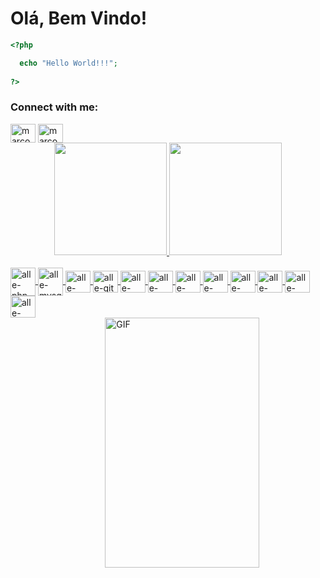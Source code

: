 # Olá, Bem Vindo!

```php 
<?php

  echo "Hello World!!!"; 
  
?>
```

<p align="left">
    <h3 align="left">Connect with me:</h3>
    <a href="https://www.linkedin.com/in/alexandre-costa-1b47b61b3/" target="blank"><img align="center" src="https://cdn.jsdelivr.net/npm/simple-icons@3.0.1/icons/linkedin.svg" alt="marcodotcastro" height="30" width="40" /></a>
          <a href="https://t.me/desenvolvendome" target="blank"><img align="center" src="https://cdn.jsdelivr.net/npm/simple-icons@3.0.1/icons/telegram.svg" alt="marcodotcastro" height="30" width="40" /></a>
          

<div align="center">
  <a href="https://github.com/allecosta">
  <img height="180em" src="https://github-readme-stats.vercel.app/api?username=allecosta&show_icons=true&theme=dark&include_all_commits=true&count_private=true"/>
  <img height="180em" src="https://github-readme-stats.vercel.app/api/top-langs/?username=allecosta&layout=compact&langs_count=7&theme=dark"/>
</div>

<div style="display: inline_block"><br>
  <img align="center" alt="alle-php" height="45" width="40" src="https://cdn.jsdelivr.net/gh/devicons/devicon/icons/php/php-original.svg">
  <img align="center" alt="alle-mysql" height="45" width="40" src="https://cdn.jsdelivr.net/gh/devicons/devicon/icons/mysql/mysql-original-wordmark.svg">
  <img align="center" alt="alle-laravel" height="35" width="40" src="https://cdn.jsdelivr.net/gh/devicons/devicon/icons/laravel/laravel-plain-wordmark.svg">
  <img align="center" alt="alle-git" height="35" width="40" src="https://cdn.jsdelivr.net/gh/devicons/devicon/icons/git/git-original.svg">
  <img align="center" alt="alle-html" height="35" width="40" src="https://cdn.jsdelivr.net/gh/devicons/devicon/icons/html5/html5-original-wordmark.svg">
  <img align="center" alt="alle-css" height="35" width="40" src="https://cdn.jsdelivr.net/gh/devicons/devicon/icons/css3/css3-original-wordmark.svg">
  <img align="center" alt="alle-jquery" height="35" width="40" src="https://cdn.jsdelivr.net/gh/devicons/devicon/icons/jquery/jquery-original-wordmark.svg">
  <img align="center" alt="alle-bootstrap" height="35" width="40" src="https://cdn.jsdelivr.net/gh/devicons/devicon/icons/bootstrap/bootstrap-plain-wordmark.svg">
  <img align="center" alt="alle-postgres" height="35" width="40" src="https://cdn.jsdelivr.net/gh/devicons/devicon/icons/postgresql/postgresql-original-wordmark.svg">
  <img align="center" alt="alle-c++" height="35" width="40" src="https://cdn.jsdelivr.net/gh/devicons/devicon/icons/cplusplus/cplusplus-original.svg">
  <img align="center" alt="alle-wordpress" height="35" width="40" src="https://cdn.jsdelivr.net/gh/devicons/devicon/icons/wordpress/wordpress-original.svg">
  <img align="center" alt="alle-linux" height="35" width="40" src="https://cdn.jsdelivr.net/gh/devicons/devicon/icons/linux/linux-original.svg">
 </div>
 
<img align="right" alt="GIF" src="http://fux0ci3ty.tumblr.com/post/150310578943/" width="70%" height="400px" />

